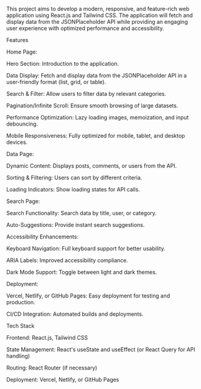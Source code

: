 This project aims to develop a modern, responsive, and feature-rich web application using React.js and Tailwind CSS. The application will fetch and display data from the JSONPlaceholder API while providing an engaging user experience with optimized performance and accessibility.

Features

Home Page:

Hero Section: Introduction to the application.

Data Display: Fetch and display data from the JSONPlaceholder API in a user-friendly format (list, grid, or table).

Search & Filter: Allow users to filter data by relevant categories.

Pagination/Infinite Scroll: Ensure smooth browsing of large datasets.

Performance Optimization: Lazy loading images, memoization, and input debouncing.

Mobile Responsiveness: Fully optimized for mobile, tablet, and desktop devices.

Data Page:

Dynamic Content: Displays posts, comments, or users from the API.

Sorting & Filtering: Users can sort by different criteria.

Loading Indicators: Show loading states for API calls.

Search Page:

Search Functionality: Search data by title, user, or category.

Auto-Suggestions: Provide instant search suggestions.

Accessibility Enhancements:

Keyboard Navigation: Full keyboard support for better usability.

ARIA Labels: Improved accessibility compliance.

Dark Mode Support: Toggle between light and dark themes.

Deployment:

Vercel, Netlify, or GitHub Pages: Easy deployment for testing and production.

CI/CD Integration: Automated builds and deployments.

Tech Stack

Frontend: React.js, Tailwind CSS

State Management: React's useState and useEffect (or React Query for API handling)

Routing: React Router (if necessary)

Deployment: Vercel, Netlify, or GitHub Pages